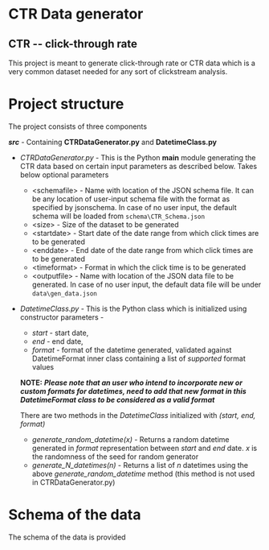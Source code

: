 # CTR Data generator 
## CTR -- click-through rate

This project is meant to generate click-through rate or CTR data which is a very common dataset needed for any sort of clickstream analysis. 

# Project structure
The project consists of three components  

***src*** - Containing **CTRDataGenerator.py** and **DatetimeClass.py**  

*  *CTRDataGenerator.py* - This is the Python **main** module generating the CTR data based on certain input parameters as described below. Takes below optional parameters  

    * &lt;schemafile&gt; - Name with location of the JSON schema file. It can be any location of user-input schema file with the format as specified by jsonschema. In case of no user input, the default schema will be loaded from `schema\CTR_Schema.json`  
    * &lt;size&gt;       - Size of the dataset to be generated  
    * &lt;startdate&gt;  - Start date of the date range from which click times are to be generated  
    * &lt;enddate&gt;    - End date of the date range from which click times are to be generated  
    * &lt;timeformat&gt; - Format in which the click time is to be generated  
    * &lt;outputfile&gt; - Name with location of the JSON data file to be generated. In case of no user input, the default data file will be under `data\gen_data.json`   

*  *DatetimeClass.py* - This is the Python class which is initialized using constructor parameters -  
    * *start*  - start date,
    * *end*    - end date, 
    * *format* - format of the datetime generated, validated against DatetimeFormat inner class containing a list of *supported* format values  

    **NOTE:** ***Please note that an user who intend to incorporate new or custom formats for datetimes, need to add that new format in this DatetimeFormat class to be considered as a valid format***  

    There are two methods in the *DatetimeClass* initialized with *(start, end, format)*

     * *generate_random_datetime(x)* - Returns a random datetime generated in *format* representation between *start* and *end* date. *x* is the randomness of the seed for random generator   
     * *generate_N_datetimes(n)*     - Returns a list of *n* datetimes using the above *generate_random_datetime* method (this method is not used in CTRDataGenerator.py)
    





# Schema of the data
The schema of the data is provided 

